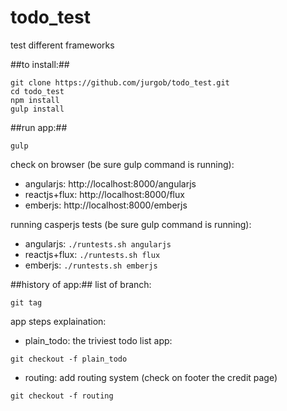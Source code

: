 todo_test
=========

test different frameworks

##to install:##
```
git clone https://github.com/jurgob/todo_test.git
cd todo_test
npm install
gulp install
```
##run app:##
```
gulp
```

check on browser (be sure gulp command is running):
- angularjs: http://localhost:8000/angularjs
- reactjs+flux: http://localhost:8000/flux
- emberjs: http://localhost:8000/emberjs

running casperjs tests (be sure gulp command is running):
- angularjs: ```./runtests.sh angularjs```
- reactjs+flux: ```./runtests.sh flux```
- emberjs: ```./runtests.sh emberjs```




##history of app:##
list of branch:
```
git tag
```
app steps explaination:

- plain_todo: the triviest todo list app:
```
git checkout -f plain_todo
```

- routing: add routing system (check on footer the credit page)
```
git checkout -f routing
```


 




